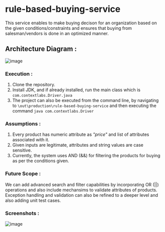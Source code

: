 # rule-based-buying-service

This service enables to make buying decison for an organization based on the given conditions/constraints and ensures that buying from salesman/vendors is done in an optimized manner.

## Architecture Diagram :

![image](https://user-images.githubusercontent.com/30754286/200436208-b16f2c8f-da42-4159-a573-90437ca6b3a1.png)



### Execution :

1. Clone the repository.
2. Install JDK, and if already installed, run the main class which is ```com.contextlabs.Driver.java```
3. The project can also be executed from the command line, by navigating to ```\out\production\rule-based-buying-service``` and then executing the command ```java com.contextlabs.Driver```


### Assumptions :

1. Every product has numeric attribute as *"price"* and list of attributes associated with it.
2. Given inputs are legitimate, attributes and string values are case sensitive.
3. Currently, the system uses AND (&&) for filtering the products for buying as per the conditions given.

### Future Scope :

We can add advanced search and filter capabilities by incorporating OR (||) operations and also include mechansims to validate attributes of products. Exception handling and validation can also be refined to a deeper level and also adding unit test cases. 


### Screenshots :

![image](https://user-images.githubusercontent.com/30754286/200438237-91354f72-5dbf-4c1c-a4cd-b287ef4124b2.png)



